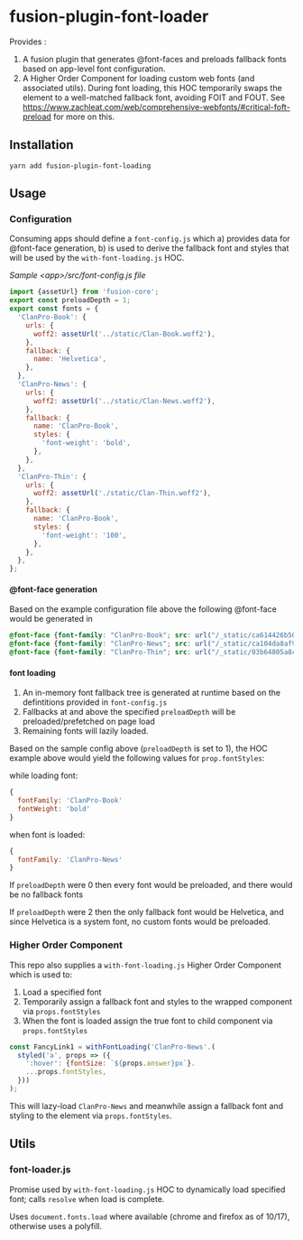 # fusion-plugin-font-loader

Provides :
1. A fusion plugin that generates @font-faces and preloads fallback fonts based on app-level font configuration.
2. A Higher Order Component for loading custom web fonts (and associated utils). During font loading, this HOC temporarily swaps the element to a well-matched fallback font, avoiding FOIT and FOUT. See https://www.zachleat.com/web/comprehensive-webfonts/#critical-foft-preload for more on this.

## Installation

```
yarn add fusion-plugin-font-loading
```

## Usage

### Configuration
Consuming apps should define a `font-config.js` which a) provides data for @font-face generation, b) is used to derive the fallback font and styles that will be used by the `with-font-loading.js` HOC.

_Sample \<app\>/src/font-config.js file_
```js
import {assetUrl} from 'fusion-core';
export const preloadDepth = 1;
export const fonts = {
  'ClanPro-Book': {
    urls: {
      woff2: assetUrl('../static/Clan-Book.woff2'),
    },
    fallback: {
      name: 'Helvetica',
    },
  },
  'ClanPro-News': {
    urls: {
      woff2: assetUrl('../static/Clan-News.woff2'),
    },
    fallback: {
      name: 'ClanPro-Book',
      styles: {
        'font-weight': 'bold',
      },
    },
  },
  'ClanPro-Thin': {
    urls: {
      woff2: assetUrl('./static/Clan-Thin.woff2'),
    },
    fallback: {
      name: 'ClanPro-Book',
      styles: {
        'font-weight': '100',
      },
    },
  },
};
```

#### @font-face generation

Based on the example configuration file above the following @font-face would be generated in <head>

```css
@font-face {font-family: "ClanPro-Book"; src: url("/_static/ca614426b50ca7d007056aa00954764b.woff2") format("woff2");}
@font-face {font-family: "ClanPro-News"; src: url("/_static/ca104da8af9a2e0771e8fe2b31f8ec1e.woff2") format("woff2");}
@font-face {font-family: "ClanPro-Thin"; src: url("/_static/03b64805a8cd2d53fadc5814445c2fb5.woff2") format("woff2");}
```

#### font loading

1. An in-memory font fallback tree is generated at runtime based on the defintitions provided in `font-config.js`
2. Fallbacks at and above the specified `preloadDepth` will be preloaded/prefetched on page load
3. Remaining fonts will lazily loaded.

Based on the sample config above (`preloadDepth` is set to 1), the HOC example above would yield the following values for `prop.fontStyles`:

while loading font:
```js
{
  fontFamily: 'ClanPro-Book'
  fontWeight: 'bold'
}
```

when font is loaded:
```js
{
  fontFamily: 'ClanPro-News'
}
```

If `preloadDepth` were 0 then every font would be preloaded, and there would be no fallback fonts

If `preloadDepth` were 2 then the only fallback font would be Helvetica, and since Helvetica is a system font, no custom fonts would be preloaded.

### Higher Order Component

This repo also supplies a `with-font-loading.js` Higher Order Component which is used to:
1. Load a specified font
2. Temporarily assign a fallback font and styles to the wrapped component via `props.fontStyles`
3. When the font is loaded assign the true font to child component via `props.fontStyles`

```js
const FancyLink1 = withFontLoading('ClanPro-News'.(
  styled('a', props => ({
    ':hover': {fontSize: `${props.answer}px`}.
    ...props.fontStyles,
  }))
);
```

This will lazy-load `ClanPro-News` and meanwhile assign a fallback font and styling to the element via `props.fontStyles`.

## Utils

### font-loader.js

Promise used by `with-font-loading.js` HOC to dynamically load specified font; calls `resolve` when load is complete.

Uses `document.fonts.load` where available (chrome and firefox as of 10/17), otherwise uses a polyfill.









